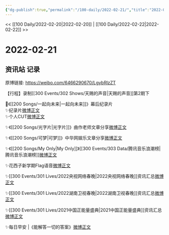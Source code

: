 ```yaml
---
{"dg-publish":true,"permalink":"/100-daily/2022-02-21/","title":"2022-02-21"}
---
```



<< [[100 Daily/2022-02-20\|2022-02-20]] | [[100 Daily/2022-02-22\|2022-02-22]] >>

# 2022-02-21

## 资讯站 记录

原博链接: https://weibo.com/6466290670/LgybRlzZT

【行程】录制[[300 Events/302 Shows/天赐的声音\|天赐的声音]]第2期下

🌟《[[200 Songs/一起向未来\|一起向未来]]》幕后纪录片  
✨纪录片[微博正文](https://m.weibo.cn/6466290670/4739401320498144)  
✨个人CUT[微博正文](https://m.weibo.cn/6466290670/4739445750500727)

✨《[[200 Songs/光字片\|光字片]]》曲作老师文章分享[微博正文](https://m.weibo.cn/6466290670/4739433621099535)

✨《[[200 Songs/可梦\|可梦]]》中华网娱乐文章分享[微博正文](https://m.weibo.cn/6466290670/4739310837043120)

✨《[[200 Songs/My Only\|My Only]]》[[300 Events/303 Data/腾讯音乐浪潮榜\|腾讯音乐浪潮榜]][微博正文](https://m.weibo.cn/6466290670/4739377651254073)

✨花西子新学期Flag语音[微博正文](https://m.weibo.cn/6466290670/4739308928633196)

✨[[300 Events/301 Lives/2022央视网络春晚\|2022央视网络春晚]]资讯汇总[微博正文](https://m.weibo.cn/6466290670/4739275017686187)

✨[[300 Events/301 Lives/2022湖南卫视春晚\|2022湖南卫视春晚]]资讯汇总[微博正文](https://m.weibo.cn/6466290670/4739275029479916)

✨[[300 Events/301 Lives/2021中国正能量盛典\|2021中国正能量盛典]]资讯汇总[微博正文](https://m.weibo.cn/6466290670/4739275037610097)

✨每日早安 |《能解答一切的答案》[微博正文](https://m.weibo.cn/6466290670/4739220546257131)
